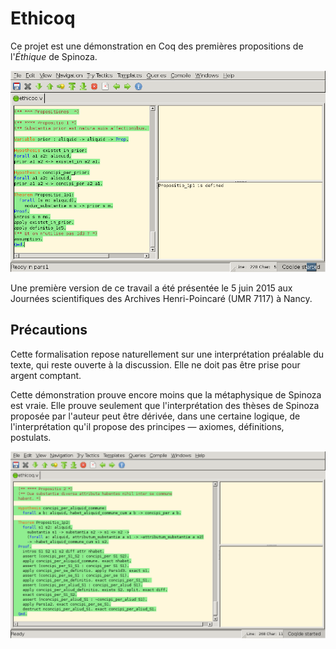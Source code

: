 Ethicoq
=======

Ce projet est une démonstration en Coq des premières propositions de
l'_Éthique_ de Spinoza.

![Démonstration de la proposition I 1](ethicoq.png)

Une première version de ce travail a été présentée le 5 juin 2015 aux
Journées scientifiques des Archives Henri-Poincaré (UMR 7117) à Nancy.


Précautions
-----------

Cette formalisation repose naturellement sur une interprétation
préalable du texte, qui reste ouverte à la discussion. Elle ne doit pas
être prise pour argent comptant.

Cette démonstration prouve encore moins que la métaphysique de Spinoza
est vraie. Elle prouve seulement que l'interprétation des thèses de
Spinoza proposée par l'auteur peut être dérivée, dans une certaine
logique, de l'interprétation qu'il propose des principes — axiomes,
définitions, postulats.

![Démonstration de la proposition I 2](ethicoq1.png)
